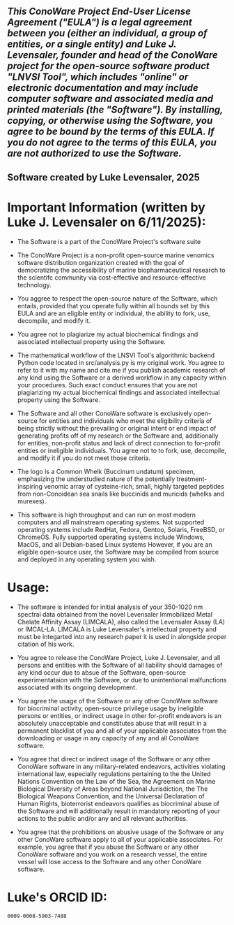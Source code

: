 ## *This ConoWare Project End-User License Agreement ("EULA") is a legal agreement between you (either an individual, a group of entities, or a single entity) and Luke J. Levensaler, founder and head of the ConoWare project for the open-source software product "LNVSI Tool", which includes "online" or electronic documentation and may include computer software and associated media and printed materials (the "Software"). By installing, copying, or otherwise using the Software, you agree to be bound by the terms of this EULA. If you do not agree to the terms of this EULA, you are not authorized to use the Software.* 

## Software created by Luke Levensaler, 2025

# **Important Information (written by Luke J. Levensaler on 6/11/2025):**

- The Software is a part of the ConoWare Project's software suite

- The ConoWare Project is a non-profit open-source marine venomics software distribution organization created with the goal of democratizing the accessibility of marine biopharmaceutical research to the scientifc community via cost-effective and resource-effective technology.

- You aggree to respect the open-source nature of the Software, which entails, provided that you operate fully within all bounds set by this EULA and are an eligible entity or individual, the ability to fork, use, decompile, and modify it.

- You agree not to plagiarize my actual biochemical findings and associated intellectual property using the Software.

- The mathematical workflow of the LNSVI Tool's algorithmic backend Python code located in src/analysis.py is my original work. You agree to refer to it with my name and cite me if you publish academic research of any kind using the Software or a derived workflow in any capacity within your procedures. Such exact conduct ensures that you are not plagiarizing my actual biochemical findings and associated intellectual property using the Software.
  
- The Software and all other ConoWare software is exclusively open-source for entities and individuals who meet the eligibility criteria of being strictly without the prevailing or original intent or end impact of generating profits off of my research or the Software and, additionally for entities, non-profit status and lack of direct connection to for-profit entities or ineligible individuals. You agree not to to fork, use, decompile, and modify it if you do not meet those criteria.

- The logo is a Common Whelk (Buccinum undatum) specimen, emphasizing the understudied nature of the potentially treatment-inspiring venomic array of cysteine-rich, small, highly targeted peptides from non-Conoidean sea snails like buccinids and muricids (whelks and murexes).

- This software is high throughput and can run on most modern computers and all mainstream operating systems. Not supported operating systems include RedHat, Fedora, Gentoo, Solaris, FreeBSD, or ChromeOS. Fully supported operating systems include Windows, MacOS, and all Debian-based Linux systems However, if you are an eligible open-source user, the Software may be compiled from source and deployed in any operating system you wish.


# **Usage:**
    
- The software is intended for initial analysis of your 350-1020 nm spectral data obtained from the novel Levensaler Immobilized Metal Chelate Affinity Assay (LIMCALA), also called the Levensaler Assay (LA) or IMCAL-LA. LIMCALA is Luke Levensaler's intellectual property and must be integarted into any research paper it is used in alongside proper citation of his work.

- You agree to release the ConoWare Project, Luke J. Levensaler, and all persons and entities with the Software of all liability should damages of any kind occur due to absue of the Software, open-source experimentataion with the Software, or due to unintentional malfunctions associated with its ongoing development.

- You agree the usage of the Software or any other ConoWare software for biocriminal activity, open-source privilege usage by ineligible persons or entities, or indirect usage in other for-profit endeavors is an absolutely unacceptable and constitutes abuse that will result in a permanent blacklist of you and all of your applicable associates from the downloading or usage in any capacity of any and all ConoWare software.

- You agree that direct or indirect usage of the Software or any other ConoWare software in any military-related endeavors, activities violating international law, especially regulations pertaining to the the United Nations Convention on the Law of the Sea, the Agreement on Marine Biological Diversity of Areas beyond National Jurisdiction, the The Biological Weapons Convention, and the Universal Declaration of Human Rights, bioterrorist endeavors qualifies as biocriminal abuse of the Software and will additionally result in mandatory reporting of your actions to the public and/or any and all relevant authorities.

- You agree that the prohibitions on abusive usage of the Software or any other ConoWare software apply to all of your applicable associates. For example, you agree that if you abuse the Software or any other ConoWare software and you work on a research vessel, the entire vessel will lose access to the Software and any other ConoWare software.

# **Luke's ORCID ID:** 
    0009-0008-5903-7488

